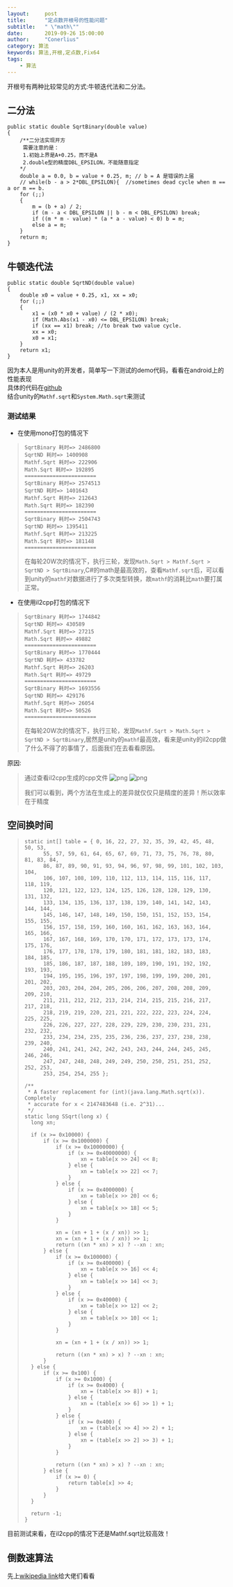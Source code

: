 ```yaml
---
layout:     post
title:      "定点数开根号的性能问题"
subtitle:   " \"math\""
date:       2019-09-26 15:00:00
author:     "Conerlius"
category: 算法
keywords: 算法,开根,定点数,Fix64
tags:
    - 算法
---
```


开根号有两种比较常见的方式:牛顿迭代法和二分法。

## 二分法
```
public static double SqrtBinary(double value)
{
    /**二分法实现开方
     需要注意的是：
     1.初始上界是A+0.25，而不是A
     2.double型的精度DBL_EPSILON，不能随意指定
    */
    double a = 0.0, b = value + 0.25, m; // b = A 是错误的上届
    // while(b - a > 2*DBL_EPSILON){  //sometimes dead cycle when m == a or m == b.
    for (;;)
    {
        m = (b + a) / 2;
        if (m - a < DBL_EPSILON || b - m < DBL_EPSILON) break;
        if ((m * m - value) * (a * a - value) < 0) b = m;
        else a = m;
    }
    return m;
}
```

## 牛顿迭代法
```
public static double SqrtND(double value)
{
    double x0 = value + 0.25, x1, xx = x0;
    for (;;)
    {
        x1 = (x0 * x0 + value) / (2 * x0);
        if (Math.Abs(x1 - x0) <= DBL_EPSILON) break;
        if (xx == x1) break; //to break two value cycle.
        xx = x0;
        x0 = x1;
    }
    return x1;
}
```
因为本人是用unity的开发者，简单写一下测试的demo代码，看看在android上的性能表现<br>
具体的代码在[github](https://github.com/Conerlius/UnityNewFeature/tree/master/Assets/Algorithm)<br>
结合unity的`Mathf.sqrt`和`System.Math.sqrt`来测试

### 测试结果
* 在使用mono打包的情况下
> ```
> SqrtBinary 耗时=> 2486800
> SqrtND 耗时=> 1400908
> Mathf.Sqrt 耗时=> 222906
> Math.Sqrt 耗时=> 192895
> =======================
> SqrtBinary 耗时=> 2574513
> SqrtND 耗时=> 1401643
> Mathf.Sqrt 耗时=> 212643
> Math.Sqrt 耗时=> 182390
> =======================
> SqrtBinary 耗时=> 2504743
> SqrtND 耗时=> 1395411
> Mathf.Sqrt 耗时=> 213225
> Math.Sqrt 耗时=> 181148
> =======================
> ```
> 
> 在每轮20W次的情况下，执行三轮，发现`Math.Sqrt > Mathf.Sqrt > SqrtND > SqrtBinary`,C#的math是最高效的，查看`Mathf.sqrt`后，可以看到unity的`mathf`对数据进行了多次类型转换，故`mathf`的消耗比`math`要打属正常。

* 在使用il2cpp打包的情况下
> ```
> SqrtBinary 耗时=> 1744842
> SqrtND 耗时=> 430589
> Mathf.Sqrt 耗时=> 27215
> Math.Sqrt 耗时=> 49882
> =======================
> SqrtBinary 耗时=> 1770444
> SqrtND 耗时=> 433782
> Mathf.Sqrt 耗时=> 26203
> Math.Sqrt 耗时=> 49729
> =======================
> SqrtBinary 耗时=> 1693556
> SqrtND 耗时=> 429176
> Mathf.Sqrt 耗时=> 26054
> Math.Sqrt 耗时=> 50526
> =======================
> ```
> 在每轮20W次的情况下，执行三轮，发现`Mathf.Sqrt > Math.Sqrt > SqrtND > SqrtBinary`,居然是unity的`mathf`最高效，看来是unity的il2cpp做了什么不得了的事情了，后面我们在去看看原因。

原因:
> 通过查看il2cpp生成的cpp文件
> ![png](/images/Algorithm/Algorithm_sqrt_mathf.png)
> ![png](/images/Algorithm/Algorithm_sqrt_math.png)
> 
> 我们可以看到，两个方法在生成上的差异就仅仅只是精度的差异！所以效率在于精度

## 空间换时间
> ```
> static int[] table = { 0, 16, 22, 27, 32, 35, 39, 42, 45, 48, 50, 53,
> 		55, 57, 59, 61, 64, 65, 67, 69, 71, 73, 75, 76, 78, 80, 81, 83, 84,
> 		86, 87, 89, 90, 91, 93, 94, 96, 97, 98, 99, 101, 102, 103, 104,
> 		106, 107, 108, 109, 110, 112, 113, 114, 115, 116, 117, 118, 119,
> 		120, 121, 122, 123, 124, 125, 126, 128, 128, 129, 130, 131, 132,
> 		133, 134, 135, 136, 137, 138, 139, 140, 141, 142, 143, 144, 144,
> 		145, 146, 147, 148, 149, 150, 150, 151, 152, 153, 154, 155, 155,
> 		156, 157, 158, 159, 160, 160, 161, 162, 163, 163, 164, 165, 166,
> 		167, 167, 168, 169, 170, 170, 171, 172, 173, 173, 174, 175, 176,
> 		176, 177, 178, 178, 179, 180, 181, 181, 182, 183, 183, 184, 185,
> 		185, 186, 187, 187, 188, 189, 189, 190, 191, 192, 192, 193, 193,
> 		194, 195, 195, 196, 197, 197, 198, 199, 199, 200, 201, 201, 202,
> 		203, 203, 204, 204, 205, 206, 206, 207, 208, 208, 209, 209, 210,
> 		211, 211, 212, 212, 213, 214, 214, 215, 215, 216, 217, 217, 218,
> 		218, 219, 219, 220, 221, 221, 222, 222, 223, 224, 224, 225, 225,
> 		226, 226, 227, 227, 228, 229, 229, 230, 230, 231, 231, 232, 232,
> 		233, 234, 234, 235, 235, 236, 236, 237, 237, 238, 238, 239, 240,
> 		240, 241, 241, 242, 242, 243, 243, 244, 244, 245, 245, 246, 246,
> 		247, 247, 248, 248, 249, 249, 250, 250, 251, 251, 252, 252, 253,
> 		253, 254, 254, 255 };
> 
> /**
>  * A faster replacement for (int)(java.lang.Math.sqrt(x)). Completely
>  * accurate for x < 2147483648 (i.e. 2^31)...
>  */
> static long SSqrt(long x) {
> 	long xn;
> 
> 	if (x >= 0x10000) {
> 		if (x >= 0x1000000) {
> 			if (x >= 0x10000000) {
> 				if (x >= 0x40000000) {
> 					xn = table[x >> 24] << 8;
> 				} else {
> 					xn = table[x >> 22] << 7;
> 				}
> 			} else {
> 				if (x >= 0x4000000) {
> 					xn = table[x >> 20] << 6;
> 				} else {
> 					xn = table[x >> 18] << 5;
> 				}
> 			}
> 
> 			xn = (xn + 1 + (x / xn)) >> 1;
> 			xn = (xn + 1 + (x / xn)) >> 1;
> 			return ((xn * xn) > x) ? --xn : xn;
> 		} else {
> 			if (x >= 0x100000) {
> 				if (x >= 0x400000) {
> 					xn = table[x >> 16] << 4;
> 				} else {
> 					xn = table[x >> 14] << 3;
> 				}
> 			} else {
> 				if (x >= 0x40000) {
> 					xn = table[x >> 12] << 2;
> 				} else {
> 					xn = table[x >> 10] << 1;
> 				}
> 			}
> 
> 			xn = (xn + 1 + (x / xn)) >> 1;
> 
> 			return ((xn * xn) > x) ? --xn : xn;
> 		}
> 	} else {
> 		if (x >= 0x100) {
> 			if (x >= 0x1000) {
> 				if (x >= 0x4000) {
> 					xn = (table[x >> 8]) + 1;
> 				} else {
> 					xn = (table[x >> 6] >> 1) + 1;
> 				}
> 			} else {
> 				if (x >= 0x400) {
> 					xn = (table[x >> 4] >> 2) + 1;
> 				} else {
> 					xn = (table[x >> 2] >> 3) + 1;
> 				}
> 			}
> 
> 			return ((xn * xn) > x) ? --xn : xn;
> 		} else {
> 			if (x >= 0) {
> 				return table[x] >> 4;
> 			}
> 		}
> 	}
> 
> 	return -1;
> }
> ```
> 
目前测试来看，在il2cpp的情况下还是Mathf.sqrt比较高效！

## 倒数速算法
先上[wikipedia link](https://en.wikipedia.org/wiki/Fast_inverse_square_root)给大佬们看看